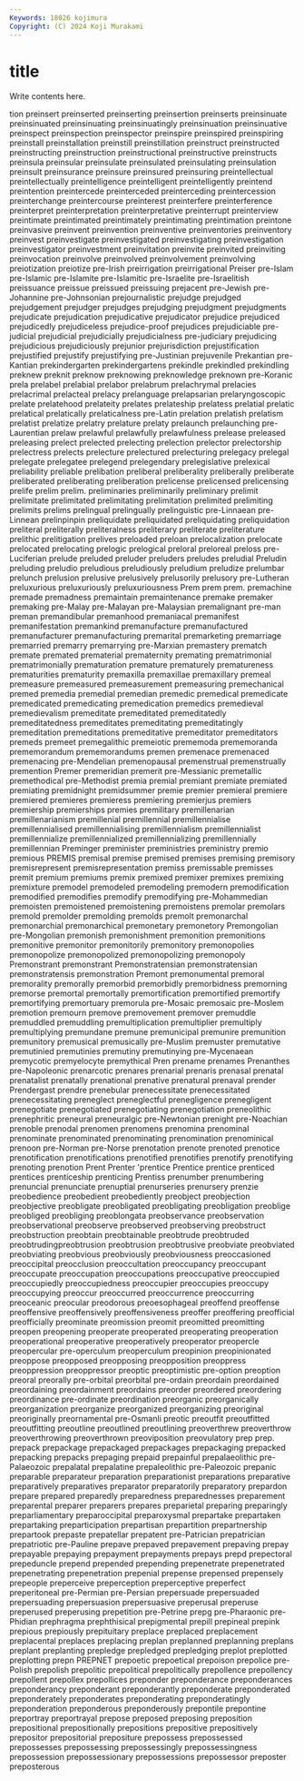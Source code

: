 ```yaml
---
Keywords: 18026 kojimura
Copyright: (C) 2024 Koji Murakami
---
```


# title

Write contents here.



tion
preinsert preinserted preinserting preinsertion preinserts preinsinuate preinsinuated preinsinuating preinsinuatingly preinsinuation
preinsinuative preinspect preinspection preinspector preinspire preinspired preinspiring preinstall preinstallation preinstill
preinstillation preinstruct preinstructed preinstructing preinstruction preinstructional preinstructive preinstructs preinsula preinsular
preinsulate preinsulated preinsulating preinsulation preinsult preinsurance preinsure preinsured preinsuring preintellectual
preintellectually preintelligence preintelligent preintelligently preintend preintention preintercede preinterceded preinterceding preintercession
preinterchange preintercourse preinterest preinterfere preinterference preinterpret preinterpretation preinterpretative preinterrupt preinterview
preintimate preintimated preintimately preintimating preintimation preintone preinvasive preinvent preinvention preinventive
preinventories preinventory preinvest preinvestigate preinvestigated preinvestigating preinvestigation preinvestigator preinvestment preinvitation
preinvite preinvited preinviting preinvocation preinvolve preinvolved preinvolvement preinvolving preiotization preiotize
pre-Irish preirrigation preirrigational Preiser pre-Islam pre-Islamic pre-Islamite pre-Islamitic pre-Israelite pre-Israelitish
preissuance preissue preissued preissuing prejacent pre-Jewish pre-Johannine pre-Johnsonian prejournalistic prejudge
prejudged prejudgement prejudger prejudges prejudging prejudgment prejudgments prejudicate prejudication prejudicative
prejudicator prejudice prejudiced prejudicedly prejudiceless prejudice-proof prejudices prejudiciable pre-judicial prejudicial
prejudicially prejudicialness pre-judiciary prejudicing prejudicious prejudiciously prejunior prejurisdiction prejustification prejustified
prejustify prejustifying pre-Justinian prejuvenile Prekantian pre-Kantian prekindergarten prekindergartens prekindle prekindled
prekindling preknew preknit preknow preknowing preknowledge preknown pre-Koranic prela prelabel
prelabial prelabor prelabrum prelachrymal prelacies prelacrimal prelacteal prelacy prelanguage prelapsarian
prelaryngoscopic prelate prelatehood prelateity prelates prelateship prelatess prelatial prelatic prelatical
prelatically prelaticalness pre-Latin prelation prelatish prelatism prelatist prelatize prelatry prelature
prelaty prelaunch prelaunching pre-Laurentian prelaw prelawful prelawfully prelawfulness prelease preleased
preleasing prelect prelected prelecting prelection prelector prelectorship prelectress prelects prelecture
prelectured prelecturing prelegacy prelegal prelegate prelegatee prelegend prelegendary prelegislative prelexical
preliability preliable prelibation preliberal preliberality preliberally preliberate preliberated preliberating preliberation
prelicense prelicensed prelicensing prelife prelim prelim. preliminaries preliminarily preliminary prelimit
prelimitate prelimitated prelimitating prelimitation prelimited prelimiting prelimits prelims prelingual prelingually
prelinguistic pre-Linnaean pre-Linnean prelinpinpin preliquidate preliquidated preliquidating preliquidation preliteral preliterally
preliteralness preliterary preliterate preliterature prelithic prelitigation prelives preloaded preloan prelocalization
prelocate prelocated prelocating prelogic prelogical preloral preloreal preloss pre-Luciferian prelude
preluded preluder preluders preludes preludial Preludin preluding preludio preludious preludiously
preludium preludize prelumbar prelunch prelusion prelusive prelusively prelusorily prelusory pre-Lutheran
preluxurious preluxuriously preluxuriousness Prem prem prem. premachine premade premadness premaintain
premaintenance premake premaker premaking pre-Malay pre-Malayan pre-Malaysian premalignant pre-man preman
premandibular premanhood premaniacal premanifest premanifestation premankind premanufacture premanufactured premanufacturer premanufacturing
premarital premarketing premarriage premarried premarry premarrying pre-Marxian premastery prematch premate
premated prematerial prematernity premating prematrimonial prematrimonially prematuration premature prematurely prematureness
prematurities prematurity premaxilla premaxillae premaxillary premeal premeasure premeasured premeasurement premeasuring
premechanical premed premedia premedial premedian premedic premedical premedicate premedicated premedicating
premedication premedics premedieval premedievalism premeditate premeditated premeditatedly premeditatedness premeditates premeditating
premeditatingly premeditation premeditations premeditative premeditator premeditators premeds premeet premegalithic premeiotic
prememoda prememoranda prememorandum prememorandums premen premenace premenaced premenacing pre-Mendelian premenopausal
premenstrual premenstrually premention Premer premeridian premerit pre-Messianic premetallic premethodical pre-Methodist
premia premial premiant premiate premiated premiating premidnight premidsummer premie premier
premieral premiere premiered premieres premieress premiering premierjus premiers premiership premierships
premies premilitary premillenarian premillenarianism premillenial premillennial premillennialise premillennialised premillennialising premillennialism
premillennialist premillennialize premillennialized premillennializing premillennially premillennian Preminger preminister preministries preministry
premio premious PREMIS premisal premise premised premises premising premisory premisrepresent
premisrepresentation premiss premissable premisses premit premium premiums premix premixed premixer
premixes premixing premixture premodel premodeled premodeling premodern premodification premodified premodifies
premodify premodifying pre-Mohammedian premoisten premoistened premoistening premoistens premolar premolars premold
premolder premolding premolds premolt premonarchal premonarchial premonarchical premonetary premonetory Premongolian
pre-Mongolian premonish premonishment premonition premonitions premonitive premonitor premonitorily premonitory premonopolies
premonopolize premonopolized premonopolizing premonopoly Premonstrant premonstrant Premonstratensian premonstratensian premonstratensis premonstration
Premont premonumental premoral premorality premorally premorbid premorbidly premorbidness premorning premorse
premortal premortally premortification premortified premortify premortifying premortuary premorula pre-Mosaic premosaic
pre-Moslem premotion premourn premove premovement premover premuddle premuddled premuddling premultiplication
premultiplier premultiply premultiplying premundane premune premunicipal premunire premunition premunitory premusical
premusically pre-Muslim premuster premutative premutinied premutinies premutiny premutinying pre-Mycenaean premycotic
premyelocyte premythical Pren prename prenames Prenanthes pre-Napoleonic prenarcotic prenares prenarial
prenaris prenasal prenatal prenatalist prenatally prenational prenative prenatural prenaval prender
Prendergast prendre prenebular prenecessitate prenecessitated prenecessitating preneglect preneglectful prenegligence prenegligent
prenegotiate prenegotiated prenegotiating prenegotiation preneolithic prenephritic preneural preneuralgic pre-Newtonian prenight
pre-Noachian prenoble prenodal prenomen prenomens prenomina prenominal prenominate prenominated prenominating
prenomination prenominical prenoon pre-Norman pre-Norse prenotation prenote prenoted prenotice prenotification
prenotifications prenotified prenotifies prenotify prenotifying prenoting prenotion Prent Prenter 'prentice
Prentice prentice prenticed prentices prenticeship prenticing Prentiss prenumber prenumbering prenuncial
prenunciate prenuptial prenurseries prenursery prenzie preobedience preobedient preobediently preobject preobjection
preobjective preobligate preobligated preobligating preobligation preoblige preobliged preobliging preoblongata preobservance
preobservation preobservational preobserve preobserved preobserving preobstruct preobstruction preobtain preobtainable preobtrude
preobtruded preobtrudingpreobtrusion preobtrusion preobtrusive preobviate preobviated preobviating preobvious preobviously preobviousness
preoccasioned preoccipital preocclusion preoccultation preoccupancy preoccupant preoccupate preoccupation preoccupations preoccupative
preoccupied preoccupiedly preoccupiedness preoccupier preoccupies preoccupy preoccupying preoccur preoccurred preoccurrence
preoccurring preoceanic preocular preodorous preoesophageal preoffend preoffense preoffensive preoffensively preoffensiveness
preoffer preoffering preofficial preofficially preominate preomission preomit preomitted preomitting preopen
preopening preoperate preoperated preoperating preoperation preoperational preoperative preoperatively preoperator preopercle
preopercular pre-operculum preoperculum preopinion preopinionated preoppose preopposed preopposing preopposition preoppress
preoppression preoppressor preoptic preoptimistic pre-option preoption preoral preorally pre-orbital preorbital
pre-ordain preordain preordained preordaining preordainment preordains preorder preordered preordering preordinance
pre-ordinate preordination preorganic preorganically preorganization preorganize preorganized preorganizing preoriginal preoriginally
preornamental pre-Osmanli preotic preoutfit preoutfitted preoutfitting preoutline preoutlined preoutlining preoverthrew
preoverthrow preoverthrowing preoverthrown preoviposition preovulatory prep prep. prepack prepackage prepackaged
prepackages prepackaging prepacked prepacking prepacks prepaging prepaid prepainful prepalaeolithic pre-Palaeozoic
prepalatal prepalatine prepaleolithic pre-Paleozoic prepanic preparable preparateur preparation preparationist preparations
preparative preparatively preparatives preparator preparatorily preparatory prepardon prepare prepared preparedly
preparedness preparednesses preparement preparental preparer preparers prepares preparietal preparing preparingly
preparliamentary preparoccipital preparoxysmal prepartake prepartaken prepartaking preparticipation prepartisan prepartition prepartnership
prepartook prepaste prepatellar prepatent pre-Patrician prepatrician prepatriotic pre-Pauline prepave prepaved
prepavement prepaving prepay prepayable prepaying prepayment prepayments prepays prepd prepectoral
prepeduncle prepend prepended prepending prepenetrate prepenetrated prepenetrating prepenetration prepenial prepense
prepensed prepensely prepeople preperceive preperception preperceptive preperfect preperitoneal pre-Permian pre-Persian
prepersuade prepersuaded prepersuading prepersuasion prepersuasive preperusal preperuse preperused preperusing prepetition
pre-Petrine prepg pre-Pharaonic pre-Phidian prephragma prephthisical prepigmental prepill prepineal prepink
prepious prepiously prepituitary preplace preplaced preplacement preplacental preplaces preplacing preplan
preplanned preplanning preplans preplant preplanting prepledge prepledged prepledging preplot preplotted
preplotting prepn PREPNET prepoetic prepoetical prepoison prepolice pre-Polish prepolish prepolitic
prepolitical prepolitically prepollence prepollency prepollent prepollex prepollices preponder preponderance preponderances
preponderancy preponderant preponderantly preponderate preponderated preponderately preponderates preponderating preponderatingly preponderation
preponderous preponderously prepontile prepontine preportray preportrayal prepose preposed preposing preposition
prepositional prepositionally prepositions prepositive prepositively prepositor prepositorial prepositure prepossess prepossessed
prepossesses prepossessing prepossessingly prepossessingness prepossession prepossessionary prepossessions prepossessor preposter preposterous
